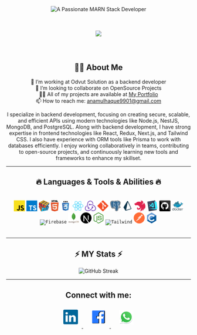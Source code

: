 <div align="center">
  <img src="https://i.ibb.co/sg6mwtK/ru-IIXbo-Af-WYH.gif" alt="A Passionate MARN Stack Developer" />
</div>

<h1 align="center">
  <a href="https://anamul-port.netlify.app/">
    <img src="https://readme-typing-svg.herokuapp.com/?lines=Hello,+There!+👋;This+is+Anamul+Haque+;Full-stack+developer&center=true&size=30&color=f5881b">
  </a>
</h1>

<br/>

<div align="center">
  <h2>🙋‍♂️ About Me</h2>
  <p>
    🌱 I’m working at Odvut Solution as a backend developer<br>
    👯 I’m looking to collaborate on OpenSource Projects<br>
    👨‍💻 All of my projects are available at <a href="https://anamul-port.netlify.app/">My Portfolio</a><br>
    📫 How to reach me: <a href="mailto:anamulhaque9901@gmail.com">anamulhaque9901@gmail.com</a>
  </p>
</div>

<div align="center">
  <p>
    I specialize in backend development, focusing on creating secure, scalable, and efficient APIs using modern technologies like Node.js, NestJS, MongoDB, and PostgreSQL. Along with backend development, I have strong expertise in frontend technologies like React, Redux, Next.js, and Tailwind CSS. I also have experience with ORM tools like Prisma to work with databases efficiently. I enjoy working collaboratively in teams, contributing to open-source projects, and continuously learning new tools and frameworks to enhance my skillset.
  </p>
</div>

<hr>

<h2 align="center">🔥 Languages & Tools & Abilities 🔥</h2>

<div align="center">
  <p style="padding: 20px;">
    <code><img title="Javascript" height="30" src="images/javascript.svg"></code>
    <code><img title="Typescript" height="30" src="https://raw.githubusercontent.com/devicons/devicon/master/icons/typescript/typescript-original.svg"></code>
    <code><img title="Problem Solving" height="30" src="images/problemSolving.png"></code>
    <code><img title="HTML5" height="30" src="images/html5.svg"></code>
    <code><img title="CSS" height="30" src="images/css.svg"></code>
    <code><img title="React" height="30" src="images/react-original.svg"></code>
    <code><img title="Redux" height="30" src="images/redux.svg"></code>
    <code><img title="Git" height="30" src="images/git-original.svg"></code>
    <code><img title="PostgreSQL" height="30" src="images/postgresql.svg"></code>
    <code><img title="Prisma" height="30" src="images/prisma.svg"></code>
    <code><img title="NestJS" height="30" src="images/nestjs.svg"></code>
    <code><img title="Visual Studio Code" height="30" src="images/vscode.png"></code>
    <code><img title="GitHub" height="30" src="images/github.svg"></code>
    <code><img title="Docker" height="30" src="https://raw.githubusercontent.com/devicons/devicon/master/icons/docker/docker-original-wordmark.svg"></code>
    <code><img title="Firebase" height="30" src="https://www.vectorlogo.zone/logos/firebase/firebase-icon.svg"></code>
    <code><img title="MongoDB" height="30" src="https://raw.githubusercontent.com/devicons/devicon/master/icons/mongodb/mongodb-original-wordmark.svg"></code>
    <code><img title="Next.js" height="30" src="images/nextjs.svg"></code>
    <code><img title="Node.js" height="30" src="images/nodejs.svg"></code>
    <code><img title="Tailwind" height="30" src="https://www.vectorlogo.zone/logos/tailwindcss/tailwindcss-icon.svg"></code>
    <code><img title="Postman" height="30" src="images/postman.svg"></code>
    <code><img title="C" height="30" src="https://raw.githubusercontent.com/devicons/devicon/master/icons/c/c-original.svg"></code>
  </p>
</div>

<hr>

<h2 align="center">⚡ MY Stats ⚡</h2>
<div align="center">
  <p>
    <img src="https://github-readme-streak-stats.herokuapp.com/?user=Anamul9901&theme=dark" alt="GitHub Streak" />
  </p>
</div>

<hr>

<h2 align="center">Connect with me:</h2>
<div align="center">
  <p>
    <a href="https://www.linkedin.com/in/anamul-haque-772264299/" target="_blank">
      <img src="images/linkedin.svg" alt="LinkedIn" height="40" style="margin: 10px;">
    </a>&nbsp;&nbsp;
    <a href="https://www.facebook.com/Anamul114" target="_blank">
      <img src="images/facebook.svg" alt="LinkedIn" height="40" style="margin: 10px;">
    </a>&nbsp;&nbsp;
    <a href="https://api.whatsapp.com/send?phone=8801864668089" target="_blank">
      <img src="images/whatsapp.svg" alt="LinkedIn" height="40" style="margin: 10px;">
    </a>
  </p>
</div>
